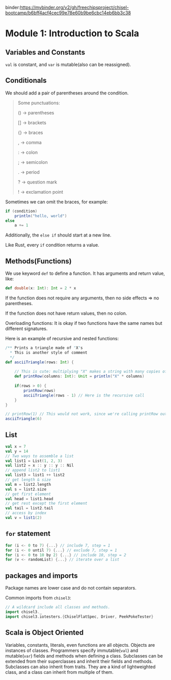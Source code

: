 binder:https://mybinder.org/v2/gh/freechipsproject/chisel-bootcamp/b6bff4acf4cec99e78e60b9be6cbc14eb6bb3c38

# Module 1: Introduction to Scala

## Variables and Constants

`val` is constant, and `var` is mutable(also can be reassigned).

## Conditionals

We should add a pair of parentheses around the condition.

> Some punctuations:
>
> () -> parentheses
>
> [] -> brackets
>
> {} -> braces
>
> , -> comma
>
> : -> colon
>
> ; -> semicolon
>
> . -> period
>
> ? -> question mark
>
> ! -> exclamation point

Sometimes we can omit the braces, for example:

```scala
if (condition)
	println("hello, world")
else
	a += 1
```

Additionally, the `else if` should start at a new line.

Like Rust, every `if` condition returns a value.

## Methods(Functions)

We use keyword `def` to define a function. It has arguments and return value, like:

```scala
def double(x: Int): Int = 2 * x
```

If the function does not require any arguments, then no side effects => no parentheses.

If the function does not have return values, then no colon.

Overloading functions: It is okay if two functions have the same names but different signatures.

Here is an example of recursive and nested functions:

```scala
/** Prints a triangle made of "X"s
  * This is another style of comment
  */
def asciiTriangle(rows: Int) {
    
    // This is cute: multiplying "X" makes a string with many copies of "X"
    def printRow(columns: Int): Unit = println("X" * columns)
    
    if(rows > 0) {
        printRow(rows)
        asciiTriangle(rows - 1) // Here is the recursive call
    }
}

// printRow(1) // This would not work, since we're calling printRow outside its scope
asciiTriangle(6)
```

## List

```scala
val x = 7
val y = 14
// Two ways to assemble a list
val list1 = List(1, 2, 3)
val list2 = x :: y :: y :: Nil
// append list2 to list1
val list3 = list1 ++ list2
// get length & size
val m = list2.length
val s = list2.size
// get first element
val head = list1.head
// get rest except the first element
val tail = list2.tail
// access by index
val v = list1(2)
```

## `for` statement

```scala
for (i <- 0 to 7) {...} // include 7, step = 1
for (i <- 0 until 7) {...} // exclude 7, step = 1
for (i <- 0 to 10 by 2) {...} // include 10, step = 2
for (v <- randomList) {...} // iterate over a list
```

## packages and imports

Package names are lower case and do not contain separators.

Common imports from `chisel3`:

```scala
// A wildcard include all classes and methods.
import chisel3._
import chisel3.iotesters.{ChiselFlatSpec, Driver, PeekPokeTester}
```

## Scala is Object Oriented 

Variables, constants, literals, even functions are all objects.
Objects are instances of classes.
Programmers specify immutable(`val`) and mutable(`var`) fields and methods when defining a class.
Subclasses can be extended from their superclasses and inherit their fields and methods.
Subclasses can also inherit from traits. They are a kind of lightweighted class, and a class can inherit from multiple of them.



